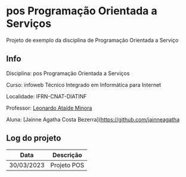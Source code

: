 # pos Programação Orientada a Serviços
Projeto de exemplo da disciplina de Programação Orientada a Serviço

## Info
Disciplina: pos Programação Orientada a Serviços

Curso: infoweb Técnico Integrado em Informática para Internet

Localidade: IFRN-CNAT-DIATINF

Professor: [Leonardo Ataide Minora](https://github.com/leonardo-minora)

Aluna: [Jainne Agatha Costa Bezerra](https://github.com/jainneagatha

## Log do projeto
| Data | Descrição |
| --- | --- |
| 30/03/2023 | Projeto POS |

